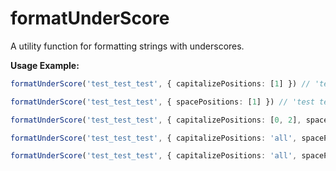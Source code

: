 # formatUnderScore

A utility function for formatting strings with underscores.

**Usage Example:**

```ts
formatUnderScore('test_test_test', { capitalizePositions: [1] }) // 'test Test test'

formatUnderScore('test_test_test', { spacePositions: [1] }) // 'test test test'

formatUnderScore('test_test_test', { capitalizePositions: [0, 2], spacePositions: 'all' }) // 'test Test test'

formatUnderScore('test_test_test', { capitalizePositions: 'all', spacePositions: 'all' }) // 'Test Test Test'

formatUnderScore('test_test_test', { capitalizePositions: 'all', spacePositions: [1] }) // 'Test test Test'
```
